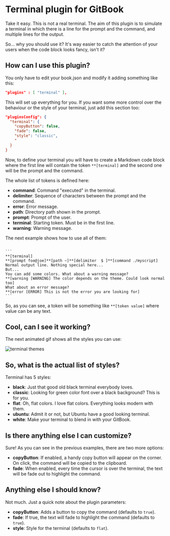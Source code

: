 # Terminal plugin for GitBook

Take it easy. This is not a real terminal. The aim of this plugin is to simulate a terminal in which there is a line for the prompt and the command, and multiple lines for the output.

So... why you should use it? It's way easier to catch the attention of your users when the code block looks fancy, isn't it?

## How can I use this plugin?

You only have to edit your book.json and modify it adding something like this:

```json
"plugins" : [ "terminal" ],
```

This will set up everything for you. If you want some more control over the behaviour or the style of your terminal, just add this section too:

```json
"pluginsConfig": {
  "terminal": {
    "copyButton": false,
    "fade": false,
    "style": "classic",
    "
  }
}
```

Now, to define your terminal you will have to create a Markdown code block where the first line will contain the token `**[terminal]` and the second one will be the prompt and the command.

The whole list of tokens is defined here:

* **command**: Command "executed" in the terminal.
* **delimiter**: Sequence of characters between the prompt and the command.
* **error**: Error message.
* **path**: Directory path shown in the prompt.
* **prompt**: Prompt of the user.
* **terminal**: Starting token. Must be in the first line.
* **warning**: Warning message.

The next example shows how to use all of them:
<pre><code>
```
**[terminal]
**[prompt foo@joe]**[path ~]**[delimiter  $ ]**[command ./myscript]
Normal output line. Nothing special here...
But...
You can add some colors. What about a warning message?
**[warning [WARNING] The color depends on the theme. Could look normal too]
What about an error message?
**[error [ERROR] This is not the error you are looking for]
```
</pre></code>

So, as you can see, a token will be something like `**[token value]` where value can be any text.

## Cool, can I see it working?

The next animated gif shows all the styles you can use:

![terminal themes](https://github.com/davidmogar/gitbook-plugin-terminal/blob/resources/images/themes.gif?raw=true)

## So, what is the actual list of styles?

Terminal has 5 styles:

* **black**: Just that good old black terminal everybody loves.
* **classic**: Looking for green color font over a black background? This is for you.
* **flat**: Oh, flat colors. I love flat colors. Everything looks modern with them.
* **ubuntu**: Admit it or not, but Ubuntu have a good looking terminal.
* **white**: Make your terminal to blend in with your GitBook.

## Is there anything else I can customize?

Sure! As you can see in the previous examples, there are two more options:

* **copyButton**: If enabled, a handy copy button will appear on the corner. On click, the command will be copied to the clipboard.
* **fade**: When enabled, every time the cursor is over the terminal, the text will be fade out to highlight the command.

## Anything else I should know?

Not much. Just a quick note about the plugin parameters:

* **copyButton**: Adds a button to copy the command (defaults to `true`).
* **fade**: If true, the text will fade to highlight the command (defaults to `true`).
* **style**: Style for the terminal (defaults to `flat`).

